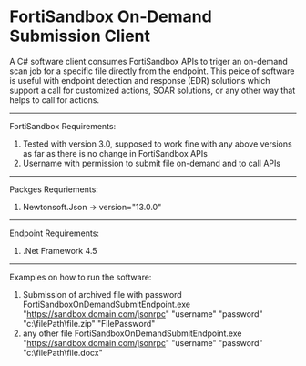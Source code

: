 # FortiSandbox On-Demand Submission Client
A C# software client consumes FortiSandbox APIs to triger an on-demand scan job for a specific file directly from the endpoint.
This peice of software is useful with endpoint detection and response (EDR) solutions which support a call for customized actions, SOAR solutions, or any other way that helps to call for actions.

--------------------

FortiSandbox Requirements:
  1. Tested with version 3.0, supposed to work fine with any above versions as far as there is no change in FortiSandbox APIs
  2. Username with permission to submit file on-demand and to call APIs

--------------------

Packges Requriements:
  1. Newtonsoft.Json -> version="13.0.0"

--------------------

Endpoint Requirements:
  1. .Net Framework 4.5

--------------------

Examples on how to run the software:
  1. Submission of archived file with password
        FortiSandboxOnDemandSubmitEndpoint.exe "https://sandbox.domain.com/jsonrpc" "username" "password" "c:\filePath\file.zip" "FilePassword"
  2. any other file
        FortiSandboxOnDemandSubmitEndpoint.exe "https://sandbox.domain.com/jsonrpc" "username" "password" "c:\filePath\file.docx"

